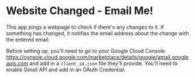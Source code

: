 # Website Changed - Email Me!

This app pings a webpage to check if there's any changes to it. If something has changed, it notifies the email address about the change with the entered email.

Before setting up, you'll need to go to your Google Cloud Console https://console.cloud.google.com/marketplace/details/google/gmail.googleapis.com and add in a `client_id.json` file they'll provide. You'll need to enable Gmail API and add in an OAuth Credential.
